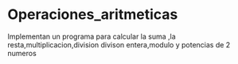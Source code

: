 # Operaciones_aritmeticas
Implementan un programa para calcular la suma ,la resta,multiplicacion,division divison entera,modulo y potencias de 2 numeros 
